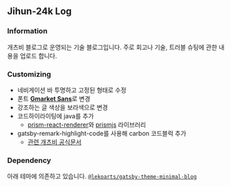 ## Jihun-24k Log

### Information

개츠비 블로그로 운영되는 기술 블로그입니다. 
주로 회고나 기술, 트러블 슈팅에 관한 내용을 업로드 합니다.

### Customizing
- 네비게이션 바 투명하고 고정된 형태로 수정
- 폰트 [**Gmarket Sans**](https://noonnu.cc/font_page/366)로 변경 
- 강조하는 글 색상을 보라색으로 변경
- 코드하이라이팅에 java를 추가
  - [prism-react-renderer](https://github.com/FormidableLabs/prism-react-renderer)와 [prismjs](https://prismjs.com/) 라이브러리
- gatsby-remark-highlight-code를 사용해 carbon 코드블럭 추가
  - [관련 개츠비 공식문서](https://www.gatsbyjs.com/plugins/gatsby-remark-highlight-code/)

### Dependency

아래 테마에 의존하고 있습니다.
[`@lekoarts/gatsby-theme-minimal-blog`](https://github.com/LekoArts/gatsby-themes/tree/main/themes/gatsby-theme-minimal-blog)
